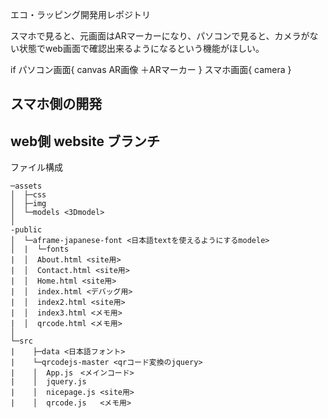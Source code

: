 エコ・ラッピング開発用レポジトリ


スマホで見ると、元画面はARマーカーになり、パソコンで見ると、カメラがない状態でweb画面で確認出来るようになるという機能がほしい。

if パソコン画面{
    canvas AR画像 ＋ARマーカー
} スマホ画面{
    camera
}

## スマホ側の開発 


## web側 website ブランチ 
ファイル構成

```
─assets
│  ├─css
│  ├─img
│  └─models <3Dmodel>
│      
-public
│  └─aframe-japanese-font <日本語textを使えるようにするmodele>
│  |  └─fonts
|  │  About.html <site用>
|  │  Contact.html <site用>
|  │  Home.html <site用>
|  │  index.html <デバッグ用>
|  │  index2.html <site用>
|  │  index3.html <メモ用>
|  │  qrcode.html <メモ用>
│        
└─src
|    ├─data <日本語フォント>
|    └─qrcodejs-master <qrコード変換のjquery>
|    │  App.js　<メインコード>
|    │  jquery.js 
|    │  nicepage.js <site用>
|    │  qrcode.js   <メモ用>
```

